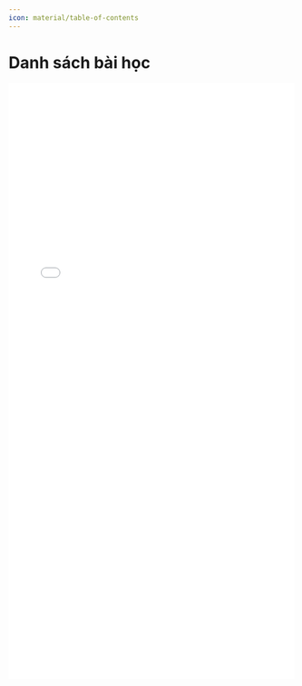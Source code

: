 ```yaml
---
icon: material/table-of-contents
---
```


# Danh sách bài học

<div>
    <iframe style="width: 100%; height: 1050px" frameBorder=0 src="../topic-index.html">Danh sách bài học</iframe>
</div>